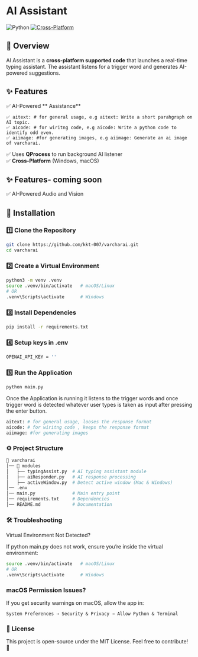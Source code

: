 # AI Assistant 

![Python](https://img.shields.io/badge/Python-3.8%2B-blue)
[![Cross-Platform](https://img.shields.io/badge/Cross%20Platform-MacOS%20%7C%20Windows-blue)](https://www.python.org/downloads/)

## 📖 Overview  
AI Assistant is a **cross-platform supported code** that launches a real-time typing assistant. The assistant listens for a trigger word and generates AI-powered suggestions.

## ✨ Features  
✅ AI-Powered ** Assistance**

    ✅ aitext: # for general usage, e.g aitext: Write a short parahgraph on AI topic.  
    ✅ aicode: # for wiritng code, e.g aicode: Write a python code to identify odd even.  
    ✅ aiimage: #for generating images, e.g aiimage: Generate an ai image of varcharai.  
✅ Uses **QProcess** to run background AI listener  
✅ **Cross-Platform** (Windows, macOS)  

## ✨ Features- coming soon
✅ AI-Powered Audio and Vision

## 🚀 Installation  

### 1️⃣ Clone the Repository  
```sh
git clone https://github.com/kkt-007/varcharai.git
cd varcharai
```
### 2️⃣ Create a Virtual Environment
```sh
python3 -m venv .venv
source .venv/bin/activate   # macOS/Linux
# OR
.venv\Scripts\activate      # Windows
```
### 3️⃣ Install Dependencies
```sh
pip install -r requirements.txt
```
### 4️⃣ Setup keys in .env
```sh
OPENAI_API_KEY = ''
```
### 5️⃣ Run the Application
```sh
python main.py
```
Once the Application is running it listens to the trigger words and once trigger word is detected whatever user types is taken as input after pressing the enter button.
```sh
aitext: # for general usage, looses the response format
aicode: # for wiritng code , keeps the response format
aiimage: #for generating images
```
### ⚙️ Project Structure
```sh
📂 varcharai
│── 📂 modules
│   ├── typingAssist.py  # AI typing assistant module
│   ├── aiResponder.py   # AI response processing
│   ├── activeWindow.py  # Detect active window (Mac & Windows)
│── .env  
│── main.py              # Main entry point 
│── requirements.txt     # Dependencies
│── README.md            # Documentation
```

### 🛠️ Troubleshooting

Virtual Environment Not Detected?

If python main.py does not work, ensure you’re inside the virtual environment:
```sh
source .venv/bin/activate   # macOS/Linux
# OR
.venv\Scripts\activate      # Windows
```

### macOS Permission Issues?

If you get security warnings on macOS, allow the app in:

	System Preferences → Security & Privacy → Allow Python & Terminal

### 📝 License

This project is open-source under the MIT License. Feel free to contribute! 🚀
